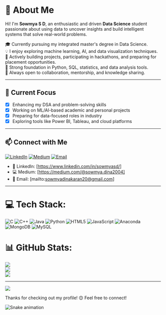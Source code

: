 # 👋 About Me

Hi! I'm **Sowmya S D**, an enthusiastic and driven **Data Science** student passionate about using data to uncover insights and build intelligent systems that solve real-world problems.

🎓 Currently pursuing my integrated master's degree in Data Science.  
💡 I enjoy exploring machine learning, AI, and data visualization techniques.  
🚀 Actively building projects, participating in hackathons, and preparing for placement opportunities.  
🧠 Strong foundation in Python, SQL, statistics, and data analysis tools.  
💬 Always open to collaboration, mentorship, and knowledge sharing.

---

## 🌱 Current Focus

- [x] Enhancing my DSA and problem-solving skills  
- [x] Working on ML/AI-based academic and personal projects  
- [x] Preparing for data-focused roles in industry  
- [x] Exploring tools like Power BI, Tableau, and cloud platforms  

---

## 📫 Connect with Me

[![LinkedIn](https://img.shields.io/badge/LinkedIn-%230077B5.svg?logo=linkedin&logoColor=white)](https://www.linkedin.com/in/sowmyasd/) [![Medium](https://img.shields.io/badge/Medium-12100E?logo=medium&logoColor=white)](https://medium.com/@sowmya.dina2004) [![Email](https://img.shields.io/badge/Email-D14836?logo=gmail&logoColor=white)](mailto:sowmyadinakaran20@gmail.com)

- 🔗 LinkedIn: [https://www.linkedin.com/in/sowmyasd/]
- 💻 Medium: [https://medium.com/@sowmya.dina2004]
- 📧 Email: [mailto:sowmyadinakaran20@gmail.com]

---

# 💻 Tech Stack:
![C](https://img.shields.io/badge/c-%2300599C.svg?style=for-the-badge&logo=c&logoColor=white) ![C++](https://img.shields.io/badge/c++-%2300599C.svg?style=for-the-badge&logo=c%2B%2B&logoColor=white) ![Java](https://img.shields.io/badge/java-%23ED8B00.svg?style=for-the-badge&logo=openjdk&logoColor=white) ![Python](https://img.shields.io/badge/python-3670A0?style=for-the-badge&logo=python&logoColor=ffdd54) ![HTML5](https://img.shields.io/badge/html5-%23E34F26.svg?style=for-the-badge&logo=html5&logoColor=white) ![JavaScript](https://img.shields.io/badge/javascript-%23323330.svg?style=for-the-badge&logo=javascript&logoColor=%23F7DF1E) ![Anaconda](https://img.shields.io/badge/Anaconda-%2344A833.svg?style=for-the-badge&logo=anaconda&logoColor=white) ![MongoDB](https://img.shields.io/badge/MongoDB-%234ea94b.svg?style=for-the-badge&logo=mongodb&logoColor=white) ![MySQL](https://img.shields.io/badge/mysql-4479A1.svg?style=for-the-badge&logo=mysql&logoColor=white)


# 📊 GitHub Stats:
![](https://github-readme-stats.vercel.app/api?username=SowmySD&theme=dark&hide_border=false&include_all_commits=false&count_private=false)<br/>
![](https://nirzak-streak-stats.vercel.app/?user=SowmySD&theme=dark&hide_border=false)<br/>
![](https://github-readme-stats.vercel.app/api/top-langs/?username=SowmySD&theme=dark&hide_border=false&include_all_commits=false&count_private=false&layout=compact)

---
[![](https://visitcount.itsvg.in/api?id=SowmySD&icon=0&color=0)](https://visitcount.itsvg.in)


Thanks for checking out my profile! 😊 Feel free to connect!


![Snake animation](https://github.com/SowmySD/SowmySD/blob/output/github-contribution-grid-snake.svg)
